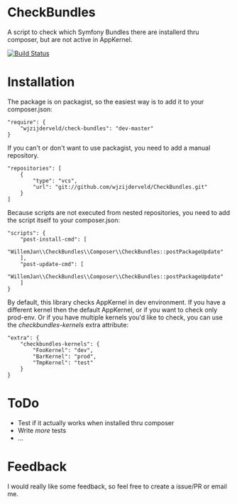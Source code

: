 CheckBundles
============

A script to check which Symfony Bundles there are installerd thru composer, but are not active in AppKernel.

[![Build Status](https://travis-ci.org/wjzijderveld/CheckBundles.png?branch=master)](https://travis-ci.org/wjzijderveld/CheckBundles)

Installation
============
The package is on packagist, so the easiest way is to add it to your composer.json:

	"require": {
		"wjzijderveld/check-bundles": "dev-master"
	}
	
If you can't or don't want to use packagist, you need to add a manual repository.

    "repositories": [
        {
            "type": "vcs",
            "url": "git://github.com/wjzijderveld/CheckBundles.git"
        }
    ]
	
Because scripts are not executed from nested repositories, you need to add the script itself to your composer.json:

    "scripts": {
        "post-install-cmd": [
            "WillemJan\\CheckBundles\\Composer\\CheckBundles::postPackageUpdate"
        ],
        "post-update-cmd": [
            "WillemJan\\CheckBundles\\Composer\\CheckBundles::postPackageUpdate"
        ]
    }
	
By default, this library checks AppKernel in dev environment.
If you have a different kernel then the default AppKernel, or if you want to check only prod-env.
Or if you have multiple kernels you'd like to check, you can use the _checkbundles-kernels_ extra attribute:

    "extra": {
		"checkbundles-kernels": {
			"FooKernel": "dev",
			"BarKernel": "prod",
			"TmpKernel": "test"
		}
	}

ToDo
====

* Test if it actually works when installed thru composer
* Write *more* tests
* ...

Feedback
========
I would really like some feedback, so feel free to create a issue/PR or email me.